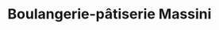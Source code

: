 ---
title: "Boulangerie-pâtiserie Massini"
url: /fains-veel/boulangerie-patiserie-massini/
shop: boulangerie
---